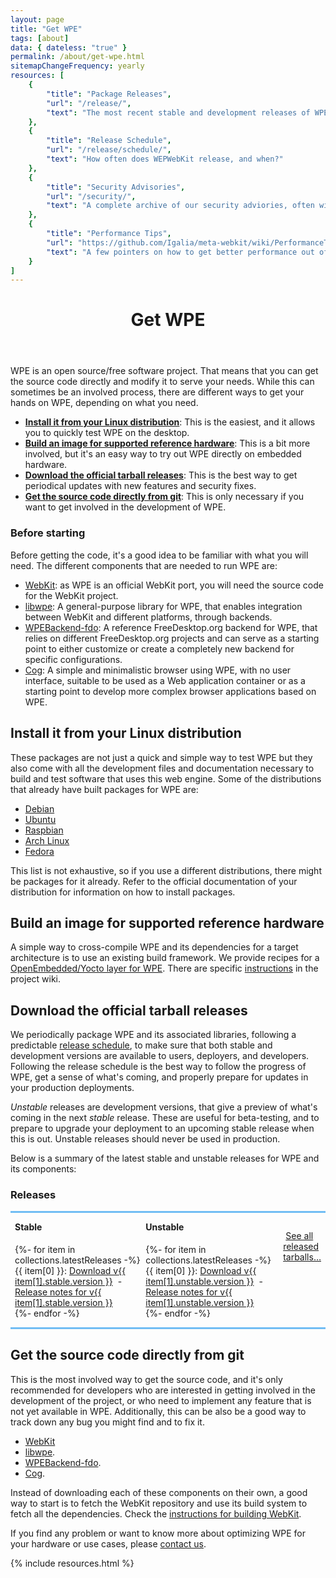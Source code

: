 ```yaml
---
layout: page
title: "Get WPE"
tags: [about]
data: { dateless: "true" }
permalink: /about/get-wpe.html
sitemapChangeFrequency: yearly
resources: [
	{
		"title": "Package Releases",
		"url": "/release/",
		"text": "The most recent stable and development releases of WPE codebases."
	},
	{
		"title": "Release Schedule",
		"url": "/release/schedule/",
		"text": "How often does WEPWebKit release, and when?"
	},
	{
		"title": "Security Advisories",
		"url": "/security/",
		"text": "A complete archive of our security adviories, often with download links."
	},
	{
		"title": "Performance Tips",
		"url": "https://github.com/Igalia/meta-webkit/wiki/PerformanceTips",
		"text": "A few pointers on how to get better performance out of WPEwebkit. (Github Wiki)"
	}
]
---
```


<header class="page">

# Get WPE

</header>

WPE is an open source/free software project. That means that you can
get the source code directly and modify it to serve your needs. While
this can sometimes be an involved process, there are different ways to
get your hands on WPE, depending on what you need.

* [__Install it from your Linux distribution__](#install-it-from-your-linux-distribution): This is the easiest, and it allows you to quickly test WPE on the desktop.
* [__Build an image for supported reference hardware__](#build-an-image-for-supported-reference-hardware): This is a bit more involved, but it's an easy way to try out WPE directly on embedded hardware.
* [__Download the official tarball releases__](#download-the-official-tarball-releases): This is the best way to get periodical updates with new features and security fixes.
* [__Get the source code directly from git__](#get-the-source-code-directly-from-git): This is only necessary if you want to get involved in the development of WPE.

### Before starting

Before getting the code, it's a good idea to be familiar with what you
will need. The different components that are needed to run WPE are:

* [WebKit](https://webkit.org): as WPE is an official WebKit port, you will need the source code for the WebKit project.
* [libwpe](https://github.com/WebPlatformForEmbedded/libwpe): A general-purpose library for WPE, that enables integration between WebKit and different platforms, through backends.
* [WPEBackend-fdo](https://github.com/Igalia/WPEBackend-fdo): A reference FreeDesktop.org backend for WPE, that relies on different FreeDesktop.org projects and can serve as a starting point to either customize or create a completely new backend for specific configurations.
* [Cog](https://github.com/Igalia/cog): A simple and minimalistic browser using WPE, with no user interface, suitable to be used as a Web application container or as a starting point to develop more complex browser applications based on WPE.

## __Install it from your Linux distribution__

These packages are not just a quick and simple way to test WPE but
they also come with all the development files and documentation
necessary to build and test software that uses this web engine. Some
of the distributions that already have built packages for WPE are:

  * [Debian](https://packages.debian.org/search?searchon=sourcenames&keywords=wpewebkit)
  * [Ubuntu](https://packages.ubuntu.com/search?keywords=wpewebkit&searchon=sourcenames&suite=all&section=all)
  * [Raspbian](https://archive.raspbian.org/raspbian/pool/main/w/wpewebkit/)
  * [Arch Linux](https://archlinux.org/packages/extra/x86_64/wpewebkit/)
  * [Fedora](https://copr.fedorainfracloud.org/coprs/philn/wpewebkit/)

This list is not exhaustive, so if you use a different distributions,
there might be packages for it already. Refer to the official
documentation of your distribution for information on how to install packages.

## __Build an image for supported reference hardware__

A simple way to cross-compile WPE and its dependencies for a target
architecture is to use an existing build framework. We provide recipes
for a [OpenEmbedded/Yocto layer for WPE](https://github.com/Igalia/meta-webkit/).
There are specific [instructions](https://github.com/Igalia/meta-webkit/wiki/WPE) in the
project wiki.

## __Download the official tarball releases__

We periodically package WPE and its associated libraries, following a
predictable [release schedule](/release/schedule/), to make sure that
both stable and development versions are available to users,
deployers, and developers. Following the release schedule is the best
way to follow the progress of WPE, get a sense of what's coming, and
properly prepare for updates in your production deployments.

_Unstable_ releases are development versions, that give a preview of
what's coming in the next _stable_ release. These are useful for
beta-testing, and to prepare to upgrade your deployment to an upcoming
stable release when this is out. Unstable releases should never be
used in production.

Below is a summary of the latest stable and unstable releases for WPE
and its components:

<h3 class="sr-only">Releases</h3>

<div class="container" style="border-block: medium solid hsl(205,86%,70%);padding-block:1em;padding-inline:0.5em;">
  <div class="card-deck" style="display:flex;">
    <div class="card">
      <h4 class="card-header text-center" style="margin-top: 0;">Stable</h4>
      <div class="list-group list-group-flush">
        {%- for item in collections.latestReleases -%}
        <div class="list-group-item list-group-item-action d-flex justify-content-between align-items-center">
          {{ item[0] }}<span class="sr-only">:</span>
          <span>
          <a class="badge badge-primary"
             title="Download {{ item[0] }} {{ item[1].stable.version }}"
             href="{{ site.release_dir | append:'/' | append: item[0] | append: '-' | append: item[1].stable.version | append: '.tar.xz' }}"><span class="sr-only">Download v</span>{{ item[1].stable.version }}<i style="margin-left:0.3em" class="icon-arrow-down-circle align-text-bottom"></i></a>
          <span class="sr-only">-</span>
          <a class="badge badge-secondary"
             title="Release notes for {{ item[0] }} {{ item[1].stable.version }}"
             href="{{ item[1].stable.url }}"><span class="sr-only">Release notes for v{{ item[1].stable.version }}</span><i class="icon-info align-text-bottom"></i></a>
          </span>
        </div>
        {%- endfor -%}
      </div>
    </div>

   <div class="card">
      <h4 class="card-header text-center" style="margin-top: 0;">Unstable</h4>
      <div class="list-group list-group-flush">
        {%- for item in collections.latestReleases -%}
        <div class="list-group-item list-group-item-action d-flex justify-content-between align-items-center">
          {{ item[0] }}<span class="sr-only">:</span>
          <span>
          <a class="badge badge-primary"
             title="Download {{ item[0] }} {{ item[1].unstable.version }}"
             href="{{ site.release_dir | append:'/' | append: item[0] | append: '-' | append: item[1].unstable.version | append: '.tar.xz' }}"><span class="sr-only">Download v</span>{{ item[1].unstable.version }}<i style="margin-left:0.3em" class="icon-arrow-down-circle align-text-bottom"></i></a>
          <span class="sr-only">-</span>
          <a class="badge badge-secondary"
             title="Release notes for {{ item[0] }} {{ item[1].unstable.version }}"
             href="{{ item[1].unstable.url }}"><span class="sr-only">Release notes for v{{ item[1].unstable.version }}</span><i class="icon-info align-text-bottom"></i></a>
          </span>
        </div>
        {%- endfor -%}
      </div>
    </div>
    <p class="m-3 mt-4 text-center">
      <a class="btn btn-light btn-sm" style="font-weight: normal" href="https://wpewebkit.org/release/">
        <i class="icon-cloud-download align-text-bottom" style="margin-right: 0.3em"></i>See all released tarballs…</a>
    </p>
  </div>
</div>

## __Get the source code directly from git__

This is the most involved way to get the source code, and it's only
recommended for developers who are interested in getting involved in
the development of the project, or who need to implement any feature
that is not yet available in WPE. Additionally, this can be also be
a good way to track down any bug you might find and to fix it.

* [WebKit](https://github.com/webKit/WebKit/)
* [libwpe](https://github.com/WebPlatformForEmbedded/libwpe).
* [WPEBackend-fdo](https://github.com/Igalia/WPEBackend-fdo).
* [Cog](https://github.com/Igalia/cog).

Instead of downloading each of these components on their own, a good way to start is to fetch the WebKit repository
and use its build system to fetch all the dependencies. Check the [instructions for building WebKit](https://trac.webkit.org/wiki/WPE#BuildingWPEWebKitfromgit).

If you find any problem or want to know more about optimizing WPE for your hardware or use cases, please [contact us](mailto:info@wpewebkit.org).

{% include resources.html %}
